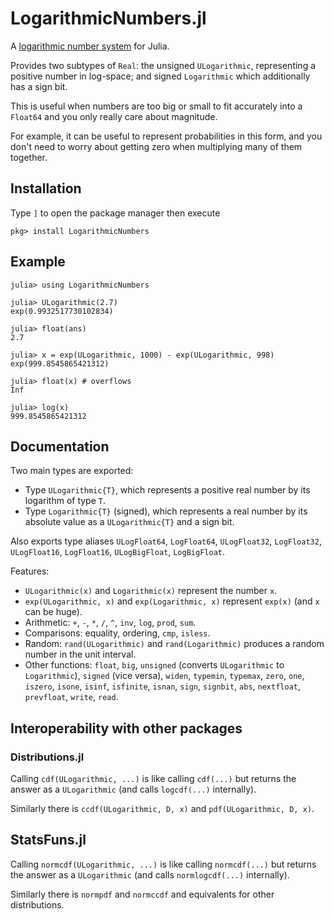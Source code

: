 # LogarithmicNumbers.jl

A [logarithmic number system](https://en.wikipedia.org/wiki/Logarithmic_number_system) for Julia.

Provides two subtypes of `Real`: the unsigned `ULogarithmic`, representing a positive number in log-space; and signed `Logarithmic` which additionally has a sign bit.

This is useful when numbers are too big or small to fit accurately into a `Float64` and you only really care about magnitude.

For example, it can be useful to represent probabilities in this form, and you don't need to worry about getting zero when multiplying many of them together.

## Installation

Type `]` to open the package manager then execute

```
pkg> install LogarithmicNumbers
```

## Example
```
julia> using LogarithmicNumbers

julia> ULogarithmic(2.7)
exp(0.9932517730102834)

julia> float(ans)
2.7

julia> x = exp(ULogarithmic, 1000) - exp(ULogarithmic, 998)
exp(999.8545865421312)

julia> float(x) # overflows
Inf

julia> log(x)
999.8545865421312
```

## Documentation

Two main types are exported:
* Type `ULogarithmic{T}`, which represents a positive real number by its logarithm of type `T`.
* Type `Logarithmic{T}` (signed), which represents a real number by its absolute value as a `ULogarithmic{T}` and a sign bit.

Also exports type aliases `ULogFloat64`, `LogFloat64`, `ULogFloat32`, `LogFloat32`, `ULogFloat16`, `LogFloat16`, `ULogBigFloat`, `LogBigFloat`.

Features:
* `ULogarithmic(x)` and `Logarithmic(x)` represent the number `x`.
* `exp(ULogarithmic, x)` and `exp(Logarithmic, x)` represent `exp(x)` (and `x` can be huge).
* Arithmetic: `+`, `-`, `*`, `/`, `^`, `inv`, `log`, `prod`, `sum`.
* Comparisons: equality, ordering, `cmp`, `isless`.
* Random: `rand(ULogarithmic)` and `rand(Logarithmic)` produces a random number in the unit interval.
* Other functions: `float`, `big`, `unsigned` (converts `ULogarithmic` to `Logarithmic`), `signed` (vice versa), `widen`, `typemin`, `typemax`, `zero`, `one`, `iszero`, `isone`, `isinf`, `isfinite`, `isnan`, `sign`, `signbit`, `abs`, `nextfloat`, `prevfloat`, `write`, `read`.

## Interoperability with other packages

### Distributions.jl

Calling `cdf(ULogarithmic, ...)` is like calling `cdf(...)` but returns the answer as a `ULogarithmic` (and calls `logcdf(...)` internally).

Similarly there is `ccdf(ULogarithmic, D, x)` and `pdf(ULogarithmic, D, x)`.

## StatsFuns.jl

Calling `normcdf(ULogarithmic, ...)` is like calling `normcdf(...)` but returns the answer as a `ULogarithmic` (and calls `normlogcdf(...)` internally).

Similarly there is `normpdf` and `normccdf` and equivalents for other distributions.
